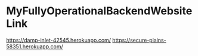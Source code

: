 # MyFullyOperationalBackendWebsiteLink
https://damp-inlet-42545.herokuapp.com/
https://secure-plains-58351.herokuapp.com/
